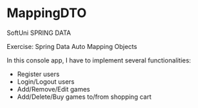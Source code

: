 # MappingDTO
SoftUni SPRING DATA

Exercise: Spring Data Auto Mapping Objects

In this console app, I have to implement several functionalities:
- Register users
- Login/Logout users
- Add/Remove/Edit games
- Add/Delete/Buy games to/from shopping cart
